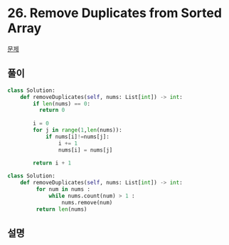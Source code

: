 # 26. Remove Duplicates from Sorted Array

[문제](https://leetcode.com/problems/remove-duplicates-from-sorted-array/)

## 풀이

```python
class Solution:
    def removeDuplicates(self, nums: List[int]) -> int:
        if len(nums) == 0: 
          return 0
        
        i = 0 
        for j in range(1,len(nums)):
            if nums[i]!=nums[j]:
                i += 1 
                nums[i] = nums[j]
        
        return i + 1
```

```python
class Solution:
    def removeDuplicates(self, nums: List[int]) -> int:
         for num in nums :
             while nums.count(num) > 1 :
                 nums.remove(num)
         return len(nums)
```

## 설명

